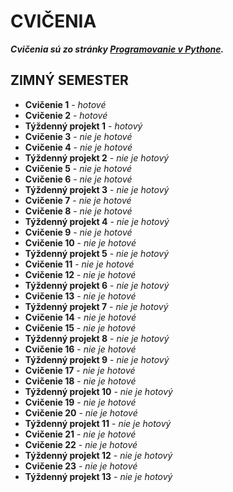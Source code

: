 # CVIČENIA
***Cvičenia sú zo stránky [Programovanie v Pythone](https://python.input.sk/index.html).***
## ZIMNÝ SEMESTER
- **Cvičenie 1** - *hotové*
- **Cvičenie 2** - *hotové*
- **Týždenný projekt 1** - *hotový*
- **Cvičenie 3** - *nie je hotové*
- **Cvičenie 4** - *nie je hotové*
- **Týždenný projekt 2** - *nie je hotový*
- **Cvičenie 5** - *nie je hotové*
- **Cvičenie 6** - *nie je hotové*
- **Týždenný projekt 3** - *nie je hotový*
- **Cvičenie 7** - *nie je hotové*
- **Cvičenie 8** - *nie je hotové*
- **Týždenný projekt 4** - *nie je hotový*
- **Cvičenie 9** - *nie je hotové*
- **Cvičenie 10** - *nie je hotové*
- **Týždenný projekt 5** - *nie je hotový*
- **Cvičenie 11** - *nie je hotové*
- **Cvičenie 12** - *nie je hotové*
- **Týždenný projekt 6** - *nie je hotový*
- **Cvičenie 13** - *nie je hotové*
- **Týždenný projekt 7** - *nie je hotový*
- **Cvičenie 14** - *nie je hotové*
- **Cvičenie 15** - *nie je hotové*
- **Týždenný projekt 8** - *nie je hotový*
- **Cvičenie 16** - *nie je hotové*
- **Týždenný projekt 9** - *nie je hotový*
- **Cvičenie 17** - *nie je hotové*
- **Cvičenie 18** - *nie je hotové*
- **Týždenný projekt 10** - *nie je hotový*
- **Cvičenie 19** - *nie je hotové*
- **Cvičenie 20** - *nie je hotové*
- **Týždenný projekt 11** - *nie je hotový*
- **Cvičenie 21** - *nie je hotové*
- **Cvičenie 22** - *nie je hotové*
- **Týždenný projekt 12** - *nie je hotový*
- **Cvičenie 23** - *nie je hotové*
- **Týždenný projekt 13** - *nie je hotový*